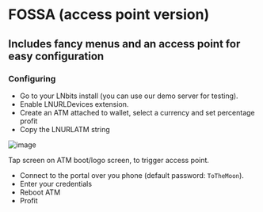 # FOSSA (access point version)
## Includes fancy menus and an access point for easy configuration


### Configuring

* Go to your LNbits install (you can use our demo server for testing).
* Enable LNURLDevices extension.
* Create an ATM attached to wallet, select a currency and set percentage profit
* Copy the LNURLATM string

![image](https://user-images.githubusercontent.com/33088785/169524860-203a6c07-eb61-4b68-b493-098ca6333c01.png)

Tap screen on ATM boot/logo screen, to trigger access point.

* Connect to the portal over you phone (default password: `ToTheMoon`).
* Enter your credentials
* Reboot ATM
* Profit
